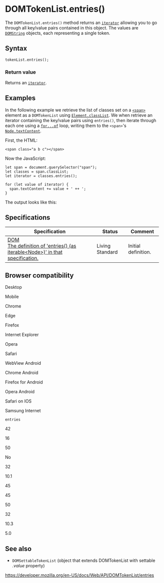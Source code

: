 # DOMTokenList.entries()

The `DOMTokenList.entries()` method returns an [`iterator`](https://developer.mozilla.org/en-US/docs/Web/JavaScript/Reference/Iteration_protocols) allowing you to go through all key/value pairs contained in this object. The values are [`DOMString`](../domstring) objects, each representing a single token.

## Syntax

    tokenList.entries();

### Return value

Returns an [`iterator`](https://developer.mozilla.org/en-US/docs/Web/JavaScript/Reference/Iteration_protocols).

## Examples

In the following example we retrieve the list of classes set on a [`<span>`](https://developer.mozilla.org/en-US/docs/Web/HTML/Element/span) element as a `DOMTokenList` using [`Element.classList`](../element/classlist). We when retrieve an iterator containing the key/value pairs using `entries()`, then iterate through each one using a [`for...of`](https://developer.mozilla.org/en-US/docs/Web/JavaScript/Reference/Statements/for...of) loop, writing them to the `<span>`'s [`Node.textContent`](../node/textcontent).

First, the HTML:

    <span class="a b c"></span>

Now the JavaScript:

    let span = document.querySelector("span");
    let classes = span.classList;
    let iterator = classes.entries();

    for (let value of iterator) {
      span.textContent += value + ' ++ ';
    }

The output looks like this:

## Specifications

<table><thead><tr class="header"><th>Specification</th><th>Status</th><th>Comment</th></tr></thead><tbody><tr class="odd"><td><a href="https://dom.spec.whatwg.org/#domtokenlist">DOM<br />
<span class="small">The definition of 'entries() (as iterable&lt;Node&gt;)' in that specification.</span></a></td><td><span class="spec-living">Living Standard</span></td><td>Initial definition.</td></tr></tbody></table>

## Browser compatibility

Desktop

Mobile

Chrome

Edge

Firefox

Internet Explorer

Opera

Safari

WebView Android

Chrome Android

Firefox for Android

Opera Android

Safari on IOS

Samsung Internet

`entries`

42

16

50

No

32

10.1

45

45

50

32

10.3

5.0

## See also

- <span class="page-not-created">`DOMSettableTokenList`</span> (object that extends DOMTokenList with settable _.value_ property)

<a href="https://developer.mozilla.org/en-US/docs/Web/API/DOMTokenList/entries" class="_attribution-link">https://developer.mozilla.org/en-US/docs/Web/API/DOMTokenList/entries</a>
